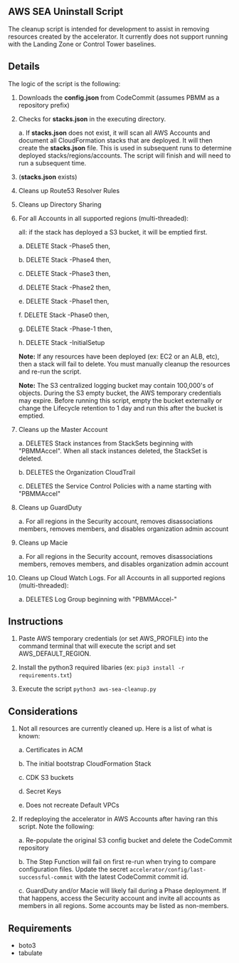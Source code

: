 ## AWS SEA Uninstall Script

The cleanup script is intended for development to assist in removing resources created by the accelerator. It currently does not support running with the Landing Zone or Control Tower baselines.

## Details
The logic of the script is the following:
1. Downloads the **config.json** from CodeCommit (assumes PBMM as a repository prefix)

2. Checks for **stacks.json** in the executing directory.

    a. If **stacks.json** does not exist, it will scan all AWS Accounts and document all CloudFormation stacks that are deployed. It will then create the **stacks.json** file. This is used in subsequent runs to determine deployed stacks/regions/accounts. The script will finish and will need to run a subsequent time.

3. (**stacks.json** exists)

4. Cleans up Route53 Resolver Rules

5. Cleans up Directory Sharing

6. For all Accounts in all supported regions (multi-threaded):

    all: if the stack has deployed a S3 bucket, it will be emptied first.
    
    a. DELETE Stack -Phase5 then,

    b. DELETE Stack -Phase4 then,

    c. DELETE Stack -Phase3 then,

    d. DELETE Stack -Phase2 then,

    e. DELETE Stack -Phase1 then,

    f. DELETE Stack -Phase0 then,

    g. DELETE Stack -Phase-1 then,

    h. DELETE Stack -InitialSetup

    **Note:** If any resources have been deployed (ex: EC2 or an ALB, etc), then a stack will fail to delete. You must manually cleanup the resources and re-run the script.

    **Note:** The S3 centralized logging bucket may contain 100,000's of objects. During the S3 empty bucket, the AWS temporary credentials may expire. Before running this script, empty the bucket externally or change the Lifecycle retention to 1 day and run this after the bucket is emptied.


7. Cleans up the Master Account

    a. DELETES Stack instances from StackSets beginning with "PBMMAccel". When all stack instances deleted, the StackSet is deleted.

    b. DELETES the Organization CloudTrail

    c. DELETES the Service Control Policies with a name starting with "PBMMAccel"

8. Cleans up GuardDuty

    a. For all regions in the Security account, removes disassociations members, removes members, and disables organization admin account

9. Cleans up Macie

    a. For all regions in the Security account, removes disassociations members, removes members, and disables organization admin account

10. Cleans up Cloud Watch Logs. For all Accounts in all supported regions (multi-threaded):

    a. DELETES Log Group beginning with "PBMMAccel-"


## Instructions
1. Paste AWS temporary credentials (or set AWS_PROFILE) into the command terminal that will execute the script and set AWS_DEFAULT_REGION. 

2. Install the python3 required libaries (ex: ``pip3 install -r requirements.txt``)

3. Execute the script ``python3 aws-sea-cleanup.py``


## Considerations
1. Not all resources are currently cleaned up. Here is a list of what is known:

    a. Certificates in ACM

    b. The initial bootstrap CloudFormation Stack

    c. CDK S3 buckets

    d. Secret Keys

    e. Does not recreate Default VPCs

2. If redeploying the accelerator in AWS Accounts after having ran this script. Note the following:

    a. Re-populate the original S3 config bucket and delete the CodeCommit repository

    b. The Step Function will fail on first re-run when trying to compare configuration files. Update the secret ``accelerator/config/last-successful-commit`` with the latest CodeCommit commit id.

    c. GuardDuty and/or Macie will likely fail during a Phase deployment. If that happens, access the Security account and invite all accounts as members in all regions. Some accounts may be listed as non-members.




## Requirements

- boto3
- tabulate
